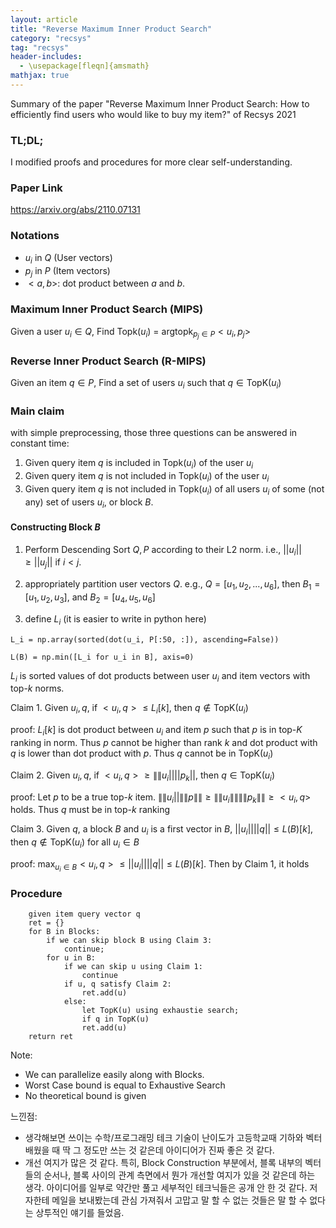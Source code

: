```yaml
---
layout: article
title: "Reverse Maximum Inner Product Search"
category: "recsys"
tag: "recsys"
header-includes:
  - \usepackage[fleqn]{amsmath}
mathjax: true
---
```



Summary of the paper "Reverse Maximum Inner Product Search: How to efficiently find users who would like to buy my item?" of Recsys 2021

### TL;DL;

I modified proofs and procedures for more clear self-understanding.

### Paper Link
https://arxiv.org/abs/2110.07131


### Notations
- $u_i$ in $Q$ (User vectors)
- $p_j$ in $P$ (Item vectors)
- $<a, b>$: dot product between $a$ and $b$.

### Maximum Inner Product Search (MIPS)
Given a user $u_i \in Q$,
Find $\text{Topk}(u_i)$ = $\text{argtopk}_{p_j \in P} <u_i, p_j>$

### Reverse Inner Product Search (R-MIPS)
Given an item $q \in P$,
Find a set of users $u_i$ such that $q \in \text{TopK}(u_i)$


### Main claim

with simple preprocessing, those three questions can be answered in constant time:

1. Given query item $q$ is included in $\text{Topk}(u_i)$ of the user $u_i$
2. Given query item $q$ is not included in $\text{Topk}(u_i)$ of the user $u_i$
3. Given query item $q$ is not included in $\text{Topk}(u_i)$ of all users $u_i$ of some (not any) set of users $u_i$, or block $B$.


#### Constructing Block $B$
1. Perform Descending Sort  $Q, P$ according to their L2 norm.
i.e., $||u_i|| \geq ||u_j||$ if $i < j$.

2. appropriately partition user vectors $Q$.
e.g., $Q = [u_1, u_2, ...,u_6]$, then $B_1 = [u_1,u_2, u_3]$, and $B_2 = [u_4, u_5, u_6]$

3. define $L_i$ (it is easier to write in python here)


`L_i = np.array(sorted(dot(u_i, P[:50, :]), ascending=False))`

`L(B) = np.min([L_i for u_i in B], axis=0)`


$L_i$ is sorted values of dot products between user $u_i$ and item vectors with top-$k$ norms.

Claim 1. Given $u_i, q$,
if $<u_i, q> \leq L_i[k]$,  then $q \notin \text{TopK}(u_i)$

proof: $L_i[k]$ is dot product between $u_i$ and item $p$ such that $p$ is in top-$K$ ranking in norm. Thus $p$ cannot be higher than rank $k$ and dot product with $q$ is lower than dot product with $p$. Thus $q$ cannot be in $\text{TopK}(u_i)$

Claim 2. Given $u_i, q$,
if $<u_i, q> \geq \|\|u_i|| || p_k||$,  then $q \in \text{TopK}(u_i)$

proof: Let $p$ to be a true top-$k$ item.
$\|\|u_i|| \|\| p\|\| \geq \|\|u_i\|\| \|\| p_k\|\| \geq <u_i, q>$ holds. Thus $q$ must be in top-$k$ ranking

Claim 3. Given $q$, a block $B$ and $u_i$ is a first vector in $B$,
$||u_i|| ||q|| \leq L(B)[k]$, then $q \notin \text{TopK}(u_i)$ for all $u_i \in B$

proof: $\max_{u_i \in B}  <u_i, q> \leq ||u_i|| ||q|| \leq L(B)[k]$. Then by Claim 1, it holds


### Procedure
```
	given item query vector q
	ret = {}
	for B in Blocks:
		if we can skip block B using Claim 3:
			continue;
		for u in B:
			if we can skip u using Claim 1:
				continue
			if u, q satisfy Claim 2:
				ret.add(u)
			else:
				let TopK(u) using exhaustie search;
				if q in TopK(u)
				ret.add(u)
	return ret
```

Note:
- We can parallelize easily along with Blocks.
- Worst Case bound is equal to Exhaustive Search
- No theoretical bound is given


느낀점:
- 생각해보면 쓰이는 수학/프로그래밍 테크 기술이 난이도가 고등학교때 기하와 벡터 배웠을 때 딱 그 정도만 쓰는 것 같은데 아이디어가 진짜 좋은 것 같다.
- 개선 여지가 많은 것 같다. 특히, Block Construction 부분에서, 블록 내부의 벡터들의 순서나, 블록 사이의 관계 측면에서 뭔가 개선할 여지가 있을 것 같은데 하는 생각. 아이디어를 일부로 약간만 풀고 세부적인 테크닉들은 공개 안 한 것 같다. 저자한테 메일을 보내봤는데 관심 가져줘서 고맙고 말 할 수 없는 것들은 말 할 수 없다는 상투적인 얘기를 들었음.
